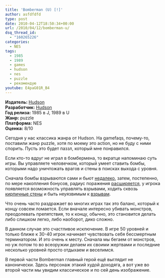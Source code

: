 ```yaml
---
title: 'Bomberman (U) [!]'
author: asfdfdfd
type: post
date: 2010-04-12T18:50:34+00:00
url: /2010/04/12/bomberman-u/
dsq_thread_id:
  - "160265226"
categories:
  - NES
tags:
  - 1985
  - 1989
  - games
  - hudson
  - nes
  - puzzle
  - рекомендую
youtube: E4paG01R_B4  
---
```

**Издатель:** [Hudson][1]  
**Разработчик:** [Hudson][2]  
**Год релиза:** 1985 в J, 1989 в U  
**Жанр:** puzzle  
**Платформа:** NES  
**Оценка:** 8/10

Сегодня у нас классика жанра от Hudson. На gamefaqs, почему-то, поставили жанр puzzle, хотя по моему это action, но не буду с ними спорить. Пусть это будет паззл, который мне понравился.

<!--more-->

Если кто-то вдруг не играл в бомбермена, то вкратце напоминаю суть игры. Вы управляете человечком, который умеет ставить бомбы, которыми надо уничтожать врагов и стены в поисках выхода с уровня. 

Сначала бомбы взрываются сами и бьют [недалеко](https://youtu.be/E4paG01R_B4?t=11), затем, постепенно, по мере накопления бонусов, радиус поражения [расширяется](https://youtu.be/E4paG01R_B4?t=36), у игрока появляется возможность управлять взрывами, ходить сквозь [кирпичные стены](https://youtu.be/E4paG01R_B4?t=1302) и быть неуязвимым к [взрывам](https://youtu.be/E4paG01R_B4?t=2298).

Что очень часто раздражает во многих играх так это баланс, который к концу совсем ломается. Если вначале интересно убивать монстров, преодолевать препятствия, то к концу, обычно, это становится делать либо слишком легко, либо наоборот, дико сложно.

В данном случае это счастливое исключение. В игре 50 уровней и только ближе к 30-40 игрок начинает чувствовать себя бессмертным терминатором. И это очень к месту. Сначала мы бегаем от монстров, но уж потом то во всеоружии делаем их своими жертвами и последние несколько уровней просто отдыхаем и веселимся.

В первой части Bomberman главный герой ещё выглядит не канонически. Здесь персонаж этакий худой доходяга, а вот уже во второй части мы увидим классическое и по сей день изображение.

 [1]: https://www.mobygames.com/company/hudson-soft-usa-inc
 [2]: https://www.mobygames.com/company/hudson-soft-company-ltd
